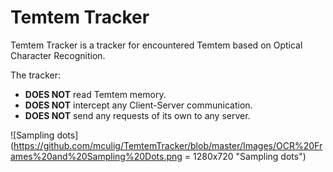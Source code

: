 # Temtem Tracker

Temtem Tracker is a tracker for encountered Temtem based on Optical Character Recognition. 

The tracker: 
- **DOES NOT** read Temtem memory. 
- **DOES NOT** intercept any Client-Server communication. 
- **DOES NOT** send any requests of its own to any server.

![Sampling dots](https://github.com/mculig/TemtemTracker/blob/master/Images/OCR%20Frames%20and%20Sampling%20Dots.png = 1280x720 "Sampling dots")
